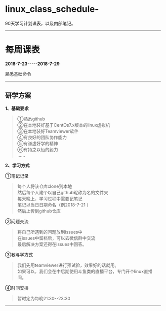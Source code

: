 # linux_class_schedule-
90天学习计划课表，以及内部笔记。

-----------
# 每周课表 #
**2018-7-23-----2018-7-29**  

熟悉基础命令 

----------
## 研学方案 ##
**1、基础要求**
>①熟悉github  
>②在本地装好基于CentOs7.x版本的linux虚拟机  
>③在本地装好Teamviewer软件  
>④有良好的团队协作能力  
>⑤有谦虚好学的精神  
>⑥有持之以恒的毅力  
>……

**2、学习方式**  

①笔记记录
>每个人将该仓库clone到本地  
>然后每个人建个以自己github昵称为名的文件夹  
>每天晚上，学习过程中需要记笔记  
>笔记以当日日期命名（例2018-7-21 ）  
>然后上传到github仓库  

②问题交流
>将自己所遇到的问题放到issues中  
>在issues中留档后，可以去微信群中交流  
>最后解决方案还得在issues中回答。  

③教与学方式  
>我们先用teamviewer进行预试验，效果好的话就用。  
如果可以，我们会在中后期使用斗鱼类的直播平台，专门开个linux直播间。

④时间安排  
>暂时定为每晚21:30--23:30

----------
